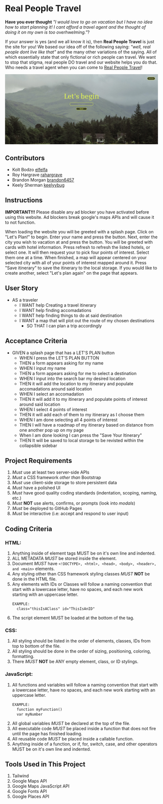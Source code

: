 # Real People Travel

**Have you ever thought** _"I would love to go on vacation but I have no idea how to start planning it! I cant afford a travel agent and the thought of doing it on my own is too overhwelming."_?

If your answer is yes (and we all know it is), then **Real People Travel** is just the site for you! We based our idea off of the following saying: _"well, real people dont live like that"_ and the many other variations of the saying. All of which essentially state that only fictional or rich people can travel. We want to stop that stigma, real people DO travel and our website helps you do that. Who needs a travel agent when you can come to [Real People Travel](https://elfelfa.github.io/Real-People-Travel/)!

![Real People Travel home page screenshot](/assets/images/Page1.png)

## Contributors
* Kolt Bodzo [elfelfa](https://github.com/Elfelfa)
* Roy Hargrave [rahargrave](https://github.com/rahargrave)
* Brandon Morgan [brandon6457](https://github.com/brandon6457)
* Keely Sherman [keelyybug](https://github.com/keelyybug)

## Instructions

**IMPORTANT!!!**
   Please disable any ad blocker you have activated before using this website. Ad blockers break google's maps APIs and will cause it to not function.

   When loading the website you will be greeted with a splash page. Click on "Let's Plan!" to begin. Enter your name and press the button. Next, enter the city you wish to vacation at and press the button. You will be greeted with cards with hotel information. Press refresh to refresh the listed hotels, or select one. It will then request your to pick four points of interest. Select them one at a time. When finished, a map will appear centered on your selected city with all of your points of interest mapped around it. Press "Save itinerary" to save the itinerary to the local storage. If you would like to create another, select "Let's plan again" on the page that appears.

## User Story


* AS a traveler
    * I WANT help Creating a travel itinerary 
    * I WANT help finding accomadations
    * I WANT help finding things to do at said destination
    * I WANT a map that will plot out the route of my chosen destinations
        * SO THAT I can plan a trip accordingly


## Acceptance Criteria

* GIVEN a splash page that has a LET'S PLAN button
    * WHEN I press the LET'S PLAN BUTTON
    * THEN a form appears asking for my name
    * WHEN I input my name
    * THEN a form appears asking for me to select a destination
    * WHEN I input into the search bar my desired location
    * THEN it will add the location to my itinerary and populate accomadations around said location
    * WHEN I select an accomadation
    * THEN it will add it to my itinerary and populate points of interest around said location
    * WHEN I select 4 points of interest
    * THEN it will add each of them to my itinerary as I choose them
    * WHEN I am done selecting all 4 points of interest
    * THEN I will have a roadmap of my itinerary based on distance from one another pop up on my page
    * When I am done looking I can press the "Save Your Itinerary"
    * THEN It will be saved to local storage to be revisted within the collapsible sidebar


## Project Requirements

1. _Must_ use at least two server-side APIs
2. _Must_ a CSS framework *other than* Bootstrap
3. _Must_ use client-side storage to store persistent data
4. _Must_ have a polished UI
5. _Must_ have good quality coding standards (indentation, scoping, naming, etc.)
6. _Must_ **NOT** use alerts, confirms, or prompts (look into *modals*)
7. _Must_ be deployed to GitHub Pages
8. _Must_ be interactive (i.e: accept and respond to user input)


## Coding Criteria

### HTML:

1. Anything inside of element tags MUST be on it's own line and indented.
2. ALL METADATA _MUST_ be stored inside the <head> element.
3. Document _MUST_ have `<!DOCTYPE>, <html>, <head>, <body>, <header>, and <main>` elements.
4. Any styling other than CSS framework styling classes _MUST_ **NOT** be done in the HTML file.
5. Any elements with IDs or Classes will follow a naming convention that start with a lowercase letter, 
    have no spaces, and each new work starting with an uppercase letter.
    ```
    EXAMPLE:
      class="thisIsAClass" id="ThisIsAnID"
    ```
6. The script element MUST be loaded at the bottom of the <body> tag.


### CSS:

1. All styling should be listed in the order of elements, classes, IDs from top to bottom of the file.
2. All styling should be done in the order of sizing, positioning, coloring, formatting.
3. There _MUST_ **NOT** be ANY empty element, class, or ID stylings.


### JavaScript:

1. All functions and variables will follow a naming convention that start with a lowercase letter, 
    have no spaces, and each new work starting with an uppercase letter.
    ```
    EXAMPLE:
      function myFunction()
      var myNumber
    ```  
2. All global variables _MUST_ be declared at the top of the file.
3. All executable code _MUST_ be placed inside a function that does not fire until the page has finished loading.
4. All reusable code _MUST_ be placed inside a callable function.
5. Anything inside of a function, or if, for, switch, case, and other operators MUST be on it's own line and indented.

## Tools Used in This Project
1. Tailwind
2. Google Maps API
3. Google Maps JavaScript API
4. Google Fonts API
5. Google Places API

